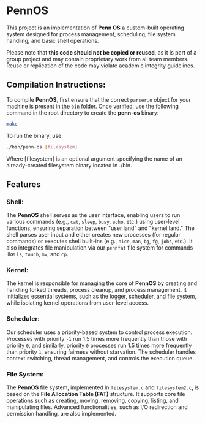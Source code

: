 # PennOS
This project is an implementation of **Penn OS** a custom-built operating system designed for process management, scheduling, file system handling, and basic shell operations.

Please note that **this code should not be copied or reused**, as it is part of a group project and may contain proprietary work from all team members. Reuse or replication of the code may violate academic integrity guidelines.

## Compilation Instructions:

To compile **PennOS**, first ensure that the correct `parser.o` object for your machine is present in the `bin` folder. Once verified, use the following command in the root directory to create the **penn-os** binary:

```bash
make
```
To run the binary, use:

```bash
./bin/penn-os [filesystem]
```
Where [filesystem] is an optional argument specifying the name of an already-created filesystem binary located in ./bin.

## Features

### Shell:
The **PennOS** shell serves as the user interface, enabling users to run various commands (e.g., `cat`, `sleep`, `busy`, `echo`, etc.) using user-level functions, ensuring separation between "user land" and "kernel land." The shell parses user input and either creates new processes (for regular commands) or executes shell built-ins (e.g., `nice`, `man`, `bg`, `fg`, `jobs`, etc.). It also integrates file manipulation via our `pennfat` file system for commands like `ls`, `touch`, `mv`, and `cp`.

### Kernel:
The kernel is responsible for managing the core of **PennOS** by creating and handling forked threads, process cleanup, and process management. It initializes essential systems, such as the logger, scheduler, and file system, while isolating kernel operations from user-level access.

### Scheduler:
Our scheduler uses a priority-based system to control process execution. Processes with priority `-1` run 1.5 times more frequently than those with priority `0`, and similarly, priority `0` processes run 1.5 times more frequently than priority `1`, ensuring fairness without starvation. The scheduler handles context switching, thread management, and controls the execution queue.

### File System:
The **PennOS** file system, implemented in `filesystem.c` and `filesystem2.c`, is based on the **File Allocation Table (FAT)** structure. It supports core file operations such as creating, moving, removing, copying, listing, and manipulating files. Advanced functionalities, such as I/O redirection and permission handling, are also implemented.

